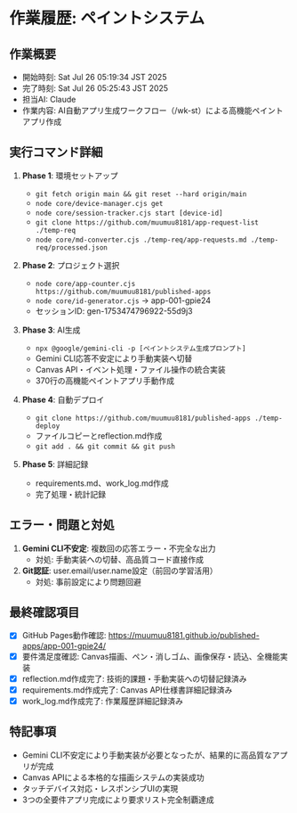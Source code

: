 # 作業履歴: ペイントシステム

## 作業概要
- 開始時刻: Sat Jul 26 05:19:34 JST 2025
- 完了時刻: Sat Jul 26 05:25:43 JST 2025
- 担当AI: Claude
- 作業内容: AI自動アプリ生成ワークフロー（/wk-st）による高機能ペイントアプリ作成

## 実行コマンド詳細
1. **Phase 1**: 環境セットアップ
   - `git fetch origin main && git reset --hard origin/main`
   - `node core/device-manager.cjs get`
   - `node core/session-tracker.cjs start [device-id]`
   - `git clone https://github.com/muumuu8181/app-request-list ./temp-req`
   - `node core/md-converter.cjs ./temp-req/app-requests.md ./temp-req/processed.json`

2. **Phase 2**: プロジェクト選択
   - `node core/app-counter.cjs https://github.com/muumuu8181/published-apps`
   - `node core/id-generator.cjs` → app-001-gpie24
   - セッションID: gen-1753474796922-55d9j3

3. **Phase 3**: AI生成
   - `npx @google/gemini-cli -p [ペイントシステム生成プロンプト]`
   - Gemini CLI応答不安定により手動実装へ切替
   - Canvas API・イベント処理・ファイル操作の統合実装
   - 370行の高機能ペイントアプリ手動作成

4. **Phase 4**: 自動デプロイ
   - `git clone https://github.com/muumuu8181/published-apps ./temp-deploy`
   - ファイルコピーとreflection.md作成
   - `git add . && git commit && git push`

5. **Phase 5**: 詳細記録
   - requirements.md、work_log.md作成
   - 完了処理・統計記録

## エラー・問題と対処
1. **Gemini CLI不安定**: 複数回の応答エラー・不完全な出力
   - 対処: 手動実装への切替、高品質コード直接作成
2. **Git認証**: user.email/user.name設定（前回の学習活用）
   - 対処: 事前設定により問題回避

## 最終確認項目
- [x] GitHub Pages動作確認: https://muumuu8181.github.io/published-apps/app-001-gpie24/
- [x] 要件満足度確認: Canvas描画、ペン・消しゴム、画像保存・読込、全機能実装
- [x] reflection.md作成完了: 技術的課題・手動実装への切替記録済み
- [x] requirements.md作成完了: Canvas API仕様書詳細記録済み
- [x] work_log.md作成完了: 作業履歴詳細記録済み

## 特記事項
- Gemini CLI不安定により手動実装が必要となったが、結果的に高品質なアプリが完成
- Canvas APIによる本格的な描画システムの実装成功
- タッチデバイス対応・レスポンシブUIの実現
- 3つの全要件アプリ完成により要求リスト完全制覇達成